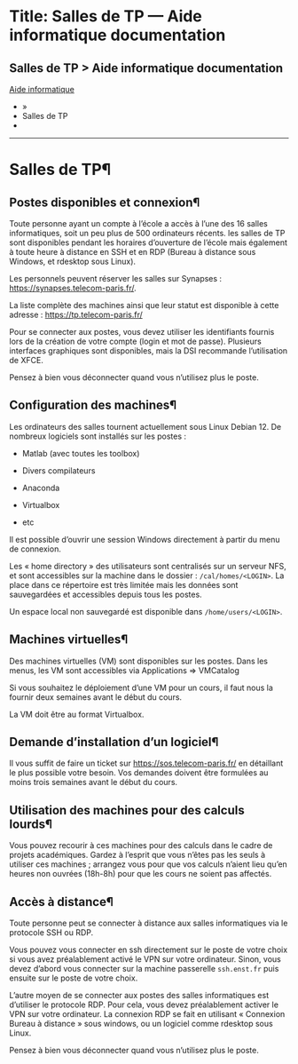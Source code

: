 # Title: Salles de TP — Aide informatique  documentation

## Salles de TP > Aide informatique  documentation 

 [Aide informatique](https://doc.telecom-paris.fr/index.html)

  * [](https://doc.telecom-paris.fr/index.html) »
  * Salles de TP
  * 

* * *

# Salles de TP¶

## Postes disponibles et connexion¶

Toute personne ayant un compte à l’école a accès à l’une des 16 salles
informatiques, soit un peu plus de 500 ordinateurs récents. les salles de TP
sont disponibles pendant les horaires d’ouverture de l’école mais également à
toute heure à distance en SSH et en RDP (Bureau à distance sous Windows, et
rdesktop sous Linux).

Les personnels peuvent réserver les salles sur Synapses :
<https://synapses.telecom-paris.fr/>.

La liste complète des machines ainsi que leur statut est disponible à cette
adresse : <https://tp.telecom-paris.fr/>

Pour se connecter aux postes, vous devez utiliser les identifiants fournis
lors de la création de votre compte (login et mot de passe). Plusieurs
interfaces graphiques sont disponibles, mais la DSI recommande l’utilisation
de XFCE.

Pensez à bien vous déconnecter quand vous n’utilisez plus le poste.

## Configuration des machines¶

Les ordinateurs des salles tournent actuellement sous Linux Debian 12. De
nombreux logiciels sont installés sur les postes :

  * Matlab (avec toutes les toolbox)

  * Divers compilateurs

  * Anaconda

  * Virtualbox

  * etc

Il est possible d’ouvrir une session Windows directement à partir du menu de
connexion.

Les « home directory » des utilisateurs sont centralisés sur un serveur NFS,
et sont accessibles sur la machine dans le dossier : `/cal/homes/<LOGIN>`. La
place dans ce répertoire est très limitée mais les données sont sauvegardées
et accessibles depuis tous les postes.

Un espace local non sauvegardé est disponible dans `/home/users/<LOGIN>`.

## Machines virtuelles¶

Des machines virtuelles (VM) sont disponibles sur les postes. Dans les menus,
les VM sont accessibles via Applications ⇒ VMCatalog

Si vous souhaitez le déploiement d’une VM pour un cours, il faut nous la
fournir deux semaines avant le début du cours.

La VM doit être au format Virtualbox.

## Demande d’installation d’un logiciel¶

Il vous suffit de faire un ticket sur <https://sos.telecom-paris.fr/> en
détaillant le plus possible votre besoin. Vos demandes doivent être formulées
au moins trois semaines avant le début du cours.

## Utilisation des machines pour des calculs lourds¶

Vous pouvez recourir à ces machines pour des calculs dans le cadre de projets
académiques. Gardez à l’esprit que vous n’êtes pas les seuls à utiliser ces
machines ; arrangez vous pour que vos calculs n’aient lieu qu’en heures non
ouvrées (18h-8h) pour que les cours ne soient pas affectés.

## Accès à distance¶

Toute personne peut se connecter à distance aux salles informatiques via le
protocole SSH ou RDP.

Vous pouvez vous connecter en ssh directement sur le poste de votre choix si
vous avez préalablement activé le VPN sur votre ordinateur. Sinon, vous devez
d’abord vous connecter sur la machine passerelle `ssh.enst.fr` puis ensuite
sur le poste de votre choix.

L’autre moyen de se connecter aux postes des salles informatiques est
d’utiliser le protocole RDP. Pour cela, vous devez préalablement activer le
VPN sur votre ordinateur. La connexion RDP se fait en utilisant « Connexion
Bureau à distance » sous windows, ou un logiciel comme rdesktop sous Linux.

Pensez à bien vous déconnecter quand vous n’utilisez plus le poste.

